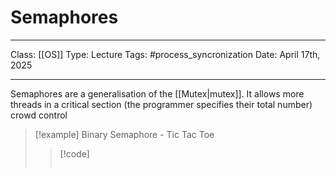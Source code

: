 # Semaphores
___
Class: [[OS]]
Type: Lecture
Tags: #process_syncronization
Date: April 17th, 2025
___

Semaphores are a generalisation of the [[Mutex|mutex]]. It allows more threads in a critical section (the programmer specifies their total number)
crowd control

>[!example] Binary Semaphore - Tic Tac Toe
>>[!code]
>>```c
>>
>>```






